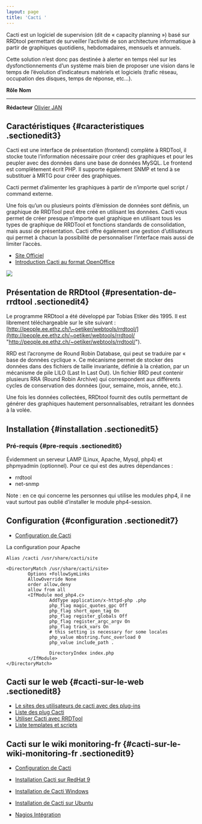 ```yaml
---
layout: page
title: 'Cacti '
---
```


Cacti est un logiciel de supervision (dit de « capacity planning ») basé
sur RRDtool permettant de surveiller l’activité de son architecture
informatique à partir de graphiques quotidiens, hebdomadaires, mensuels
et annuels.

Cette solution n’est donc pas destinée à alerter en temps réel sur les
dysfonctionnements d’un système mais bien de proposer une vision dans le
temps de l’évolution d’indicateurs matériels et logiciels (trafic
réseau, occupation des disques, temps de réponse, etc…).

  **Rôle**        **Nom**
  --------------- ------------------------------------------------------------------------------------------------------------------------------------------
  **Rédacteur**   [Olivier JAN](http://www.monitoring-fr.org/community/members/olivier-jan/ "http://www.monitoring-fr.org/community/members/olivier-jan/")

Caractéristiques {#caracteristiques .sectionedit3}
----------------

Cacti est une interface de présentation (frontend) complète à RRDTool,
il stocke toute l’information nécessaire pour créer des graphiques et
pour les peupler avec des données dans une base de données MySQL. Le
frontend est complètement écrit PHP. Il supporte également SNMP et tend
à se substituer à MRTG pour créer des graphiques.

Cacti permet d’alimenter les graphiques à partir de n’importe quel
script / command externe.

Une fois qu’un ou plusieurs points d’émission de données sont définis,
un graphique de RRDTool peut être créé en utilisant les données. Cacti
vous permet de créer presque n’importe quel graphique en utilisant tous
les types de graphique de RRDTool et fonctions standards de
consolidation, mais aussi de présentation. Cacti offre également une
gestion d’utilisateurs qui permet à chacun la possibilité de
personnaliser l’interface mais aussi de limiter l’accès.

-   [Site Officiel](http://www.cacti.net/ "http://www.cacti.net/")
-   [Introduction Cacti au format
    OpenOffice](/assets/media/cacti/20050627_introduction_cacti.sxw "cacti:20050627_introduction_cacti.sxw")

[![](/assets/media/cacti/cacti.png)](/_detail/cacti/cacti.png@id=cacti%253Astart.html "cacti:cacti.png")

Présentation de RRDtool {#presentation-de-rrdtool .sectionedit4}
-----------------------

Le programme RRDtool a été développé par Tobias Etiker dès 1995. Il est
librement téléchargeable sur le site suivant :
[http://people.ee.ethz.ch/\~oetiker/webtools/rrdtool/](http://people.ee.ethz.ch/~oetiker/webtools/rrdtool/ "http://people.ee.ethz.ch/~oetiker/webtools/rrdtool/").

RRD est l’acronyme de Round Robin Database, qui peut se traduire par «
base de données cyclique ». Ce mécanisme permet de stocker des données
dans des fichiers de taille invariante, définie à la création, par un
mécanisme de pile LILO (Last In Last Out). Un fichier RRD peut contenir
plusieurs RRA (Round Robin Archive) qui correspondent aux différents
cycles de conservation des données (jour, semaine, mois, année, etc.).

Une fois les données collectées, RRDtool fournit des outils permettant
de générer des graphiques hautement personnalisables, retraitant les
données à la volée.

Installation {#installation .sectionedit5}
------------

### Pré-requis {#pre-requis .sectionedit6}

Évidemment un serveur LAMP (Linux, Apache, Mysql, php4) et phpmyadmin
(optionnel). Pour ce qui est des autres dépendances :

-   rrdtool
-   net-snmp

Note : en ce qui concerne les personnes qui utilise les modules php4, il
ne vaut surtout pas oublié d’installer le module php4-session.

Configuration {#configuration .sectionedit7}
-------------

-   [Configuration de Cacti](configuration.html "cacti:configuration")

La configuration pour Apache

~~~
Alias /cacti /usr/share/cacti/site

<DirectoryMatch /usr/share/cacti/site>
        Options +FollowSymLinks
        AllowOverride None
        order allow,deny
        allow from all
        <IfModule mod_php4.c>
                AddType application/x-httpd-php .php
                php_flag magic_quotes_gpc Off
                php_flag short_open_tag On
                php_flag register_globals Off
                php_flag register_argc_argv On
                php_flag track_vars On
                # this setting is necessary for some locales
                php_value mbstring.func_overload 0
                php_value include_path .

                DirectoryIndex index.php
        </IfModule>
</DirectoryMatch>
~~~

Cacti sur le web {#cacti-sur-le-web .sectionedit8}
----------------

-   [Le sites des utilisateurs de cacti avec des
    plug-ins](http://cactiusers.org/ "http://cactiusers.org/")
-   [Liste des plug
    Cacti](http://www.debianhelp.co.uk/cactiplugins.htm "http://www.debianhelp.co.uk/cactiplugins.htm")
-   [Utiliser Cacti avec
    RRDTool](http://docs.cacti.net/node/75 "http://docs.cacti.net/node/75")
-   [Liste templates et
    scripts](http://forums.cacti.net/about15067.html "http://forums.cacti.net/about15067.html")

Cacti sur le wiki monitoring-fr {#cacti-sur-le-wiki-monitoring-fr .sectionedit9}
-------------------------------

-   [Configuration de Cacti](configuration.html "cacti:configuration")
-   [Installation Cacti sur RedHat
    9](redhat-install.html "cacti:redhat-install")
-   [Installation de Cacti
    Windows](windows-install.html "cacti:windows-install")
-   [Installation de Cacti sur
    Ubuntu](ubuntu-install.html "cacti:ubuntu-install")

-   [Nagios
    Intégration](../nagios/integration/npc.html "nagios:integration:npc")